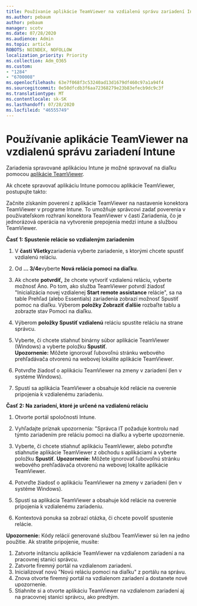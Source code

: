 ```yaml
---
title: Používanie aplikácie TeamViewer na vzdialenú správu zariadení Intune
ms.author: pebaum
author: pebaum
manager: scotv
ms.date: 07/28/2020
ms.audience: Admin
ms.topic: article
ROBOTS: NOINDEX, NOFOLLOW
localization_priority: Priority
ms.collection: Adm_O365
ms.custom:
- "1284"
- "6700008"
ms.openlocfilehash: 63e7f068f3c53240ad13d1679df460c97a1a94f4
ms.sourcegitcommit: 0e50dfcdb3f6aa72368279e23b83efecb9dc9c3f
ms.translationtype: MT
ms.contentlocale: sk-SK
ms.lasthandoff: 07/28/2020
ms.locfileid: "46555749"
---
```

# <a name="use-teamviewer-to-remotely-administer-intune-devices"></a>Používanie aplikácie TeamViewer na vzdialenú správu zariadení Intune

Zariadenia spravované aplikáciou Intune je možné spravovať na diaľku pomocou [aplikácie TeamViewer](https://www.teamviewer.com/).

Ak chcete spravovať aplikáciu Intune pomocou aplikácie TeamViewer, postupujte takto: 

Začnite získaním poverení z aplikácie TeamViewer na nastavenie konektora TeamViewer v programe Intune. To umožňuje správcovi zadať poverenia v používateľskom rozhraní konektora TeamViewer v časti Zariadenia, čo je jednorázová operácia na vytvorenie prepojenia medzi intune a službou TeamViewer.

**Časť 1: Spustenie relácie so vzdialeným zariadením**

1. V **časti Všetky**zariadenia vyberte zariadenie, s ktorými chcete spustiť vzdialenú reláciu.
2. Od **... 3/4e**vyberte **Nová relácia pomoci na diaľku**.
3. Ak chcete **potvrdiť,** že chcete vytvoriť vzdialenú reláciu, vyberte možnosť Áno.
    Po tom, ako služba TeamViewer potvrdí žiadosť "Inicializácia novej vzdialenej **Start remote assistance** relácie", sa na table Prehľad (alebo Essentials) zariadenia zobrazí možnosť Spustiť pomoc na diaľku. Výberom **položky Zobraziť ďalšie** rozbaľte tablu a zobrazte stav Pomoci na diaľku.
4. Výberom **položky Spustiť vzdialenú** reláciu spustite reláciu na strane správcu.
5. Vyberte, či chcete stiahnuť binárny súbor aplikácie TeamViewer (Windows) a vyberte položku **Spustiť**.<br/>
    **Upozornenie:** Môžete ignorovať ľubovoľnú stránku webového prehľadávača otvorenú na webovej lokalite aplikácie TeamViewer.

6. Potvrďte žiadosť o aplikáciu TeamViewer na zmeny v zariadení (len v systéme Windows).
7. Spustí sa aplikácia TeamViewer a obsahuje kód relácie na overenie pripojenia k vzdialenému zariadeniu.

**Časť 2: Na zariadení, ktoré je určené na vzdialenú reláciu**

1. Otvorte portál spoločnosti Intune.
2. Vyhľadajte príznak upozornenia: "Správca IT požaduje kontrolu nad týmto zariadením pre reláciu pomoci na diaľku a vyberte upozornenie.
3. Vyberte, či chcete stiahnuť aplikáciu TeamViewer, alebo potvrďte stiahnutie aplikácie TeamViewer z obchodu s aplikáciami a vyberte položku **Spustiť**.
    **Upozornenie:** Môžete ignorovať ľubovoľnú stránku webového prehľadávača otvorenú na webovej lokalite aplikácie TeamViewer.

4. Potvrďte žiadosť o aplikáciu TeamViewer na zmeny v zariadení (len v systéme Windows).
5. Spustí sa aplikácia TeamViewer a obsahuje kód relácie na overenie pripojenia k vzdialenému zariadeniu.
6. Kontextová ponuka sa zobrazí otázka, či chcete povoliť spustenie relácie.

**Upozornenie:** Kódy relácií generované službou TeamViewer sú len na jedno použitie. Ak stratíte pripojenie, musíte:

1. Zatvorte inštanciu aplikácie TeamViewer na vzdialenom zariadení a na pracovnej stanici správcu.
2. Zatvorte firemný portál na vzdialenom zariadení.
3. Inicializovať novú "Novú reláciu pomoci na diaľku" z portálu na správu.
4. Znova otvorte firemný portál na vzdialenom zariadení a dostanete nové upozornenie.
5. Stiahnite si a otvorte aplikáciu TeamViewer na vzdialenom zariadení aj na pracovnej stanici správcu, ako predtým.